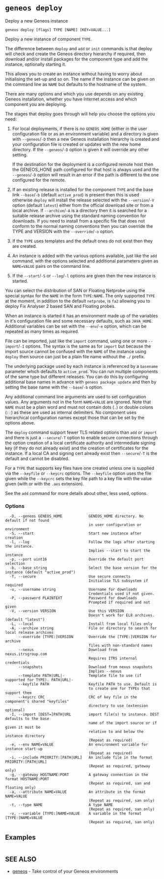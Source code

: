 # `geneos deploy`

Deploy a new Geneos instance

```text
geneos deploy [flags] TYPE [NAME] [KEY=VALUE...]
```

Deploy a new instance of component `TYPE`.

The difference between `deploy` and `add` or `init` commands is that
deploy will check and create the Geneos directory hierarchy if required,
then download and/or install packages for the component type and add the
instance, optionally starting it.

This allows you to create an instance without having to worry about
initialising the set-up and so on. The name if the instance can be given
on the command line as `NAME` but defaults to the hostname of the system.

There are many options and which you use depends on any existing Geneos
installation, whether you have Internet access and which component you
are deploying.

The stages that deploy goes through will help you choose the options you
need:

1. For local deployments, if there is no `GENEOS_HOME` (either in the
   user configuration file or as an environment variable) and a
   directory is given with `--geneos`/`-D` then a new Geneos
   installation hierarchy is created and your configuration file is
   created or updates with the new home directory. If the
   `--geneos`/`-D` option is given it will override any other setting.

   If the destination for the deployment is a configured remote host
   then the GENEOS_HONE path configured for that host is always used and
   the `--geneos`/`-D` option will result in an error if the path is
   different to the one configured for the remote.

2. If an existing release is installed for the component `TYPE` and the
   base link `--base`/`-b` (default `active_prod`) is present then this
   is used otherwise `deploy` will install the release selected with the
   `--version`/`-V` option (default `latest`) either from the official
   download site or from a local archive. If `--archive`/`-A` is a
   directory then it is searched for a suitable release archive using
   the standard naming convention for downloads. If you need to install
   from a specific file that does not conform to the normal naming
   conventions then you can override the TYPE and VERSION with the
   `--override`/`-o` option.

3. If the `TYPE` uses templates and the default ones do not exist then
   they are created.

4. An instance is added with the various options available, just like
   the `add` command, with the options selected and additional
   parameters given as `NAME=VALUE` pairs on the command line.

5. If the `--start`/`-S` or `--log`/`-l` options are given then the new
   instance is started.

You can select the distribution of SAN or Floating Netprobe using the
special syntax for the `NAME` in the form `TYPE:NAME`. The only
supported `TYPE` at the moment, in addition to the default `netprobe`,
is `fa2` allowing you to deploy Fix Analyser 2 based SAN and Floating
probes.

When an instance is started it has an environment made up of the
variables in it's configuration file and some necessary defaults, such
as `JAVA_HOME`. Additional variables can be set with the `--env`/`-e`
option, which can be repeated as many times as required.

File can be imported, just like the `import` command, using one or more
`--import`/`-I` options. The syntax is the same as for `import` but
because the import source cannot be confused with the `NAME` of the
instance using `deploy` then source can just be a plain file name
without the `./` prefix.

The underlying package used by each instance is referenced by a
`basename` parameter which defaults to `active_prod`. You can run
multiple components of the same type but different releases. You can do
this by configuring additional base names in advance with `geneos
package update` and then by setting the base name with the `--base`/`-b`
option.

Any additional command line arguments are used to set configuration
values. Any arguments not in the form `NAME=VALUE` are ignored. Note
that `NAME` must be a plain word and must not contain dots (`.`) or
double colons (`::`) as these are used as internal delimiters. No
component uses hierarchical configuration names except those that can be
set by the options above.

The `deploy` command support fewer TLS related options than `add` or
`import` and there is just a `--secure`/`-T` option to enable secure
connections through the option creation of a local certificate authority
and intermediate signing key (if they do not already exist) and the
creation of certificates for the instance. If a local CA and signing
cert already exist then `--secure`/`-T` is the default and cannot be
disabled.

For a `TYPE` that supports key files have one created unless one is
supplied via the `--keyfile` or `--keycrc` options. The `--keyfile`
option uses the file given while the `--keycrc` sets the key file path
to a key file with the value given (with or with the `.aes` extension).

See the `add` command for more details about other, less used, options.
### Options

```text
  -D, --geneos GENEOS_HOME            GENEOS_HOME directory. No default if not found
                                      in user configuration or environment
  -S, --start                         Start new instance after creation
  -l, --log                           Follow the logs after starting the instance.
                                      Implies --start to start the instance
  -p, --port uint16                   Override the default port selection
  -b, --base string                   Select the base version for the instance (default "active_prod")
  -T, --secure                        Use secure connects
                                      Initialise TLS subsystem if required
  -u, --username string               Username for downloads
                                      Credentials used if not given.
  -P, --password PLAINTEXT            Password for downloads
                                      Prompted if required and not given
  -V, --version VERSION               Use this VERSION
                                      Doesn't work for EL8 archives. (default "latest")
  -L, --local                         Install from local files only
  -A, --archive string                File or directory to search for local release archives
      --override [TYPE:]VERSION       Override the [TYPE:]VERSION for archive
                                      files with non-standard names
      --nexus                         Download from nexus.itrsgroup.com
                                      Requires ITRS internal credentials
      --snapshots                     Download from nexus snapshots
                                      Implies --nexus
      --template PATH|URL|-           Template file to use (if supported for TYPE). PATH|URL|-
      --keyfile PATH                  Keyfile PATH to use. Default is
                                      to create one for TYPEs that support them
      --keycrc CRC                    CRC of key file in the component's shared "keyfiles" 
                                      directory to use (extension optional)
  -I, --import [DEST=]PATH|URL        import file(s) to instance. DEST defaults to the base
                                      name of the import source or if given it must be
                                      relative to and below the instance directory
                                      (Repeat as required)
  -e, --env NAME=VALUE                An environment variable for instance start-up
                                      (Repeat as required)
  -i, --include PRIORITY:[PATH|URL]   An include file in the format PRIORITY:[PATH|URL]
                                      (Repeat as required, gateway only)
  -g, --gateway HOSTNAME:PORT         A gateway connection in the format HOSTNAME:PORT
                                      (Repeat as required, san and floating only)
  -a, --attribute NAME=VALUE          An attribute in the format NAME=VALUE
                                      (Repeat as required, san only)
  -t, --type NAME                     A type NAME
                                      (Repeat as required, san only)
  -v, --variable [TYPE:]NAME=VALUE    A variable in the format [TYPE:]NAME=VALUE
                                      (Repeat as required, san only)
```

## Examples

```bash

```

## SEE ALSO

* [geneos](geneos.md)	 - Take control of your Geneos environments
